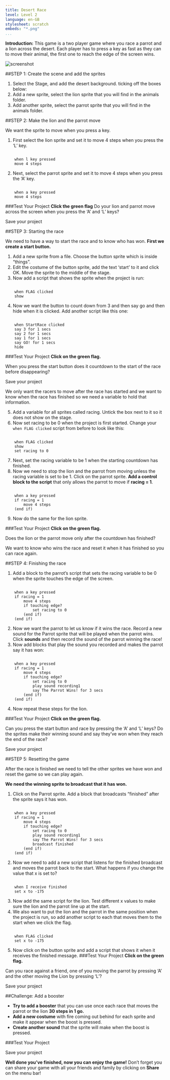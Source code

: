 ```yaml
---
title: Desert Race
level: Level 2
language: en-GB
stylesheet: scratch
embeds: "*.png"
...
```


__Introduction:__
This game is a two player game where you race a parrot and a lion across the desert. Each player has to press a key as fast as they can to move their animal, the first one to reach the edge of the screen wins.

![screenshot](desertrace_screenshot.png)

##STEP 1: Create the scene and add the sprites

1. Select the Stage, and add the desert background.
ticking off the boxes below:
2. Add a new sprite, select the lion sprite that you will find in the animals folder.
3. Add another sprite, select the parrot sprite that you will find in the animals folder.



##STEP 2: Make the lion and the parrot move


We want the sprite to move when you press a key.


1. First select the lion sprite and set it to move 4 steps when you press the ‘L’ key.

```scratch

	when l key pressed
	move 4 steps
```

2. Next, select the parrot sprite and set it to move 4 steps when you press the ‘A’ key.

```scratch

	when a key pressed
	move 4 steps
```

###Test Your Project
__Click the green flag__ 
Do your lion and parrot move across the screen when you press the ‘A’ and ‘L’ keys?

Save your project


##STEP 3: Starting the race

We need to have a way to start the race and to know who has won. __First we create a start button.__

1. Add a new sprite from a file. Choose the button sprite which is inside “things”.
2. Edit the costume of the button sprite, add the text ‘start’ to it and click OK. Move the sprite to the middle of the stage.
3. Now add a script that shows the sprite when the project is run:

```scratch

	when FLAG clicked
	show
```
4. Now we want the button to count down from 3 and then say go and then hide when it is clicked. Add another script like this one:

```scratch

	when StartRace clicked
	say 3 for 1 secs
	say 2 for 1 secs
	say 1 for 1 secs
	say GO! for 1 secs
	hide
```
###Test Your Project
__Click on the green flag.__

When you press the start button does it countdown to the start of the race before disappearing?

Save your project

We only want the racers to move after the race has started and we want to know when the race has finished so we need a variable to hold that information.

5. Add a variable for all sprites called racing. Untick the box next to it so it does not show on the stage.
6. Now set racing to be 0 when the project is first started. Change your `when FLAG clicked` script from before to look like this:

```scratch

	when FLAG clicked
	show
	set racing to 0
```
7. Next, set the racing variable to be 1 when the starting countdown has finished.
8. Now we need to stop the lion and the parrot from moving unless the racing variable is set to be 1. Click on the parrot sprite. __Add a control block to the script__ that only allows the
parrot to move if __racing = 1__.

```scratch

	when a key pressed
	if racing = 1
		move 4 steps
	(end if)
```
9. Now do the same for the lion sprite.

###Test Your Project
__Click on the green flag.__

Does the lion or the parrot move only after the countdown has finished?

We want to know who wins the race and reset it when it has finished so you can
race again.

##STEP 4: Finishing the race

1. Add a block to the parrot’s script that sets the racing variable to be 0 when the sprite touches the edge of the screen.

```scratch

	when a key pressed
	if racing = 1
		move 4 steps
		if touching edge?
			set racing to 0
		(end if)
	(end if)
```
2. Now we want the parrot to let us know if it wins the race. Record a new sound for the Parrot sprite that will be played when the parrot wins. Click __sounds__ and then record the sound of the parrot winning the race!
3. Now add blocks that play the sound you recorded and makes the parrot say it has won:

```scratch

	when a key pressed
	if racing = 1
		move 4 steps
		if touching edge?
			set racing to 0
			play sound recording1
			say The Parrot Wins! for 3 secs
		(end if)
	(end if)
```
4. Now repeat these steps for the lion.

###Test Your Project
__Click on the green flag.__

Can you press the start button and race by pressing the ‘A’ and ‘L’ keys?
Do the sprites make their winning sound and say they’ve won when they reach the end of the race?

Save your project

##STEP 5: Resetting the game

After the race is finished we need to tell the other sprites we have won and reset the
game so we can play again.

__We need the winning sprite to broadcast that it has won.__

1. Click on the Parrot sprite.
Add a block that broadcasts “finished” after the sprite says it has won.

```scratch

	when a key pressed
	if racing = 1
		move 4 steps
		if touching edge?
			set racing to 0
			play sound recording1
			say The Parrot Wins! for 3 secs
			broadcast finished
		(end if)
	(end if)
```
2. Now we need to add a new script that listens for the finished broadcast and moves the parrot
back to the start. What happens if you change the value that x is set to?

```scratch

	when I receive finished
	set x to -175
```
3. Now add the same script for the lion. Test different x values to make sure the lion and the parrot line up at the start.
4. We also want to put the lion and the parrot in the same position when the project is run, so add another script to each that moves them to the start
when we click the flag.

```scratch

	when FLAG clicked
	set x to -175
```
5. Now click on the button sprite and add a script that shows it when it receives the finished message.
###Test Your Project
__Click on the green flag.__


Can you race against a friend, one of you moving the parrot by pressing ‘A’ and the
other moving the Lion by pressing ‘L’?

Save your project

##Challenge: Add a booster

* __Try to add a booster__ that you can use once each race that moves the parrot or the lion __30 steps in 1 go.__
* __Add a new costume__ with fire coming out behind for each sprite and make it appear when the boost is pressed.
* __Create another sound__ that the sprite will make when the boost is pressed.

###Test Your Project

Save your project


__Well done you’ve finished, now you can enjoy the game!__
Don’t forget you can share your game with all your friends and family by clicking on __Share__ on the menu bar!
